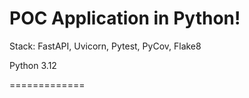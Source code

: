 POC Application in Python!
===========================
Stack: FastAPI, Uvicorn, Pytest, PyCov, Flake8

Python 3.12

=============